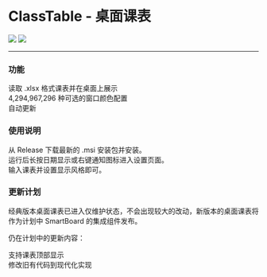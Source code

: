 # ClassTable - 桌面课表
![](https://img.shields.io/badge/设计为-Windows_10-blue.svg?style=for-the-badge)
![](https://img.shields.io/badge/兼容于-Windows_7-birghtgreen.svg?style=for-the-badge)

---

### 功能

读取 .xlsx 格式课表并在桌面上展示  
4,294,967,296 种可选的窗口颜色配置  
自动更新  

### 使用说明

从 Release 下载最新的 .msi 安装包并安装。  
运行后长按日期显示或右键通知图标进入设置页面。  
输入课表并设置显示风格即可。  

### 更新计划

经典版本桌面课表已进入仅维护状态，不会出现较大的改动，新版本的桌面课表将作为计划中 SmartBoard 的集成组件发布。  

仍在计划中的更新内容：  

支持课表顶部显示  
修改旧有代码到现代化实现  
